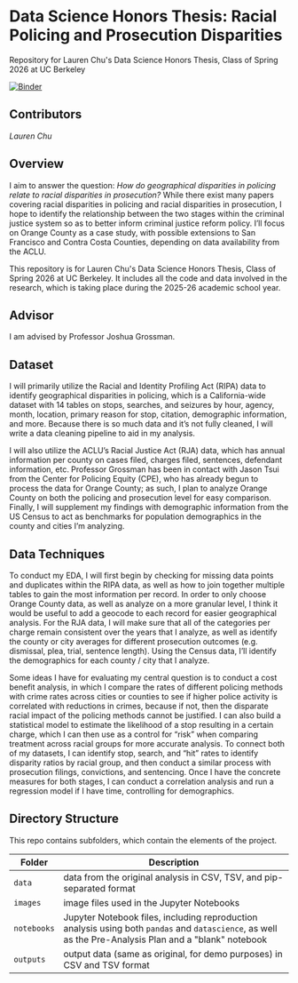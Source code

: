 # Data Science Honors Thesis: Racial Policing and Prosecution Disparities
Repository for Lauren Chu's Data Science Honors Thesis, Class of Spring 2026 at UC Berkeley

[![Binder](https://mybinder.org/badge_logo.svg)]([https://mybinder.org/v2/gh/ls88-openscienceconnector/final-project/master](https://mybinder.org/v2/gh/laurenbchu/honors-thesis/main))

## Contributors
_Lauren Chu_

## Overview
I aim to answer the question: _How do geographical disparities in policing relate to racial disparities in prosecution?_ While there exist many papers covering racial disparities in policing and racial disparities in prosecution, I hope to identify the relationship between the two stages within the criminal justice system so as to better inform criminal justice reform policy. I’ll focus on Orange County as a case study, with possible extensions to San Francisco and Contra Costa Counties, depending on data availability from the ACLU.

This repository is for Lauren Chu's Data Science Honors Thesis, Class of Spring 2026 at UC Berkeley. It includes all the code and data involved in the research, which is taking place during the 2025-26 academic school year. 

## Advisor
I am advised by Professor Joshua Grossman.

## Dataset
I will primarily utilize the Racial and Identity Profiling Act (RIPA) data to identify geographical disparities in policing, which is a California-wide dataset with 14 tables on stops, searches, and seizures by hour, agency, month, location, primary reason for stop, citation, demographic information, and more. 	Because there is so much data and it’s not fully cleaned, I will write a data cleaning pipeline to aid in my analysis. 

I will also utilize the ACLU’s Racial Justice Act (RJA) data, which has annual information per county on cases filed, charges filed, sentences, defendant information, etc. Professor Grossman has been in contact with Jason Tsui from the Center for Policing Equity (CPE), who has already begun to process the data for Orange County; as such, I plan to analyze Orange County on both the policing and prosecution level for easy comparison. Finally, I will supplement my findings with demographic information from the US Census to act as benchmarks for population demographics in the county and cities I’m analyzing.

## Data Techniques
To conduct my EDA, I will first begin by checking for missing data points and duplicates within the RIPA data, as well as how to join together multiple tables to gain the most information per record. In order to only choose Orange County data, as well as analyze on a more granular level, I think it would be useful to add a geocode to each record for easier geographical analysis. For the RJA data, I will make sure that all of the categories per charge remain consistent over the years that I analyze, as well as identify the county or city averages for different prosecution outcomes (e.g. dismissal, plea, trial, sentence length). Using the Census data, I’ll identify the demographics for each county / city that I analyze. 

Some ideas I have for evaluating my central question is to conduct a cost benefit analysis, in which I compare the rates of different policing methods with crime rates across cities or counties to see if higher police activity is correlated with reductions in crimes, because if not, then the disparate racial impact of the policing methods cannot be justified. I can also build a statistical model to estimate the likelihood of a stop resulting in a certain charge, which I can then use as a control for “risk” when comparing treatment across racial groups for more accurate analysis. To connect both of my datasets, I can identify stop, search, and “hit” rates to identify disparity ratios by racial group, and then conduct a similar process with prosecution filings, convictions, and sentencing. Once I have the concrete measures for both stages, I can conduct a correlation analysis and run a regression model if I have time, controlling for demographics. 

## Directory Structure
This repo contains subfolders, which contain the elements of the project.

| Folder | Description |
|-----|-----|
| `data`  | data from the original analysis in CSV, TSV, and pip-separated format |
| `images`  | image files used in the Jupyter Notebooks  |
| `notebooks`  | Jupyter Notebook files, including reproduction analysis using both `pandas` and `datascience`, as well as the Pre-Analysis Plan and a "blank" notebook  |
| `outputs`  | output data (same as original, for demo purposes) in CSV and TSV format  |
